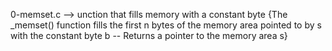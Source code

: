 0-memset.c --> unction that fills memory with a constant byte {The _memset() function fills the first n bytes of the memory area pointed to by s with the constant byte b -- Returns a pointer to the memory area s}


